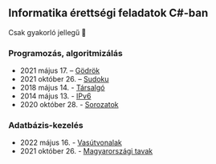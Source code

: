 ## Informatika érettségi feladatok C#-ban
Csak gyakorló jellegű 🙂

### Programozás, algoritmizálás
 - 2021 május 17. – [Gödrök](programozas/godrok/)
 - 2021 október 26. – [Sudoku](programozas/sudoku/)
 - 2018 május 14. - [Társalgó](programozas/tarsalgo/)
 - 2014 május 13.  - [IPv6](programozas/IPv6/)
 - 2020 október 28.  - [Sorozatok](programozas/sorozatok/)

### Adatbázis-kezelés
 - 2022 május 16. - [Vasútvonalak](adatbazis/vasut/)
 - 2021 október 26. - [Magyarországi tavak](adatbazis/tavak/)
